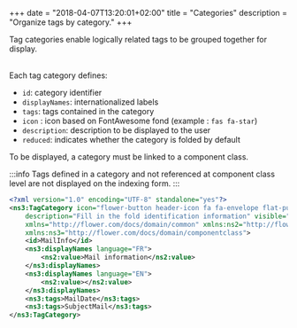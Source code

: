 +++
date = "2018-04-07T13:20:01+02:00"
title = "Categories"
description = "Organize tags by category."
+++

Tag categories enable logically related tags to be grouped together for display.

<br/>
Each tag category defines: 

- `id`: category identifier
- `displayNames`: internationalized labels
- `tags`: tags contained in the category
- `icon` : icon based on FontAwesome fond (example : ``fas fa-star``)
- `description`: description to be displayed to the user
- `reduced`: indicates whether the category is folded by default


To be displayed, a category must be linked to a component class. 

:::info
Tags defined in a category and not referenced at component class level are not displayed on the indexing form.
:::

```xml
<?xml version="1.0" encoding="UTF-8" standalone="yes"?>
<ns3:TagCategory icon="flower-button header-icon fa fa-envelope flat-purple"
	description="Fill in the fold identification information" visible="true" inline="false" reduced="false"
	xmlns="http://flower.com/docs/domain/common" xmlns:ns2="http://flower.com/docs/domain/i18n"
	xmlns:ns3="http://flower.com/docs/domain/componentclass">
	<id>MailInfo</id>
	<ns3:displayNames language="FR">
		<ns2:value>Mail information</ns2:value>
	</ns3:displayNames>
	<ns3:displayNames language="EN">
		<ns2:value></ns2:value>
	</ns3:displayNames>
	<ns3:tags>MailDate</ns3:tags>
	<ns3:tags>SubjectMail</ns3:tags>
</ns3:TagCategory>
```
